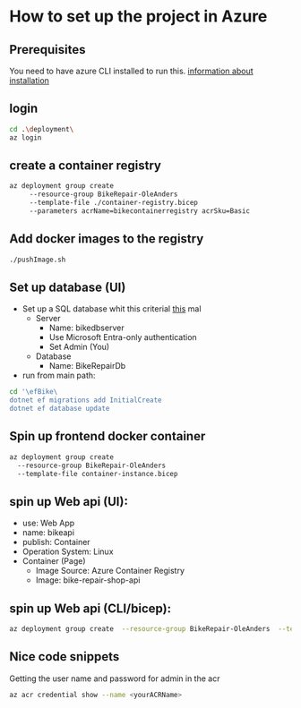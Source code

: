 # How to set up the project in Azure

## Prerequisites
You need to have azure CLI installed to run this. [information about installation](https://learn.microsoft.com/en-us/cli/azure/install-azure-cli)

## login
```bash
cd .\deployment\
az login
```

## create a container registry

```bash
az deployment group create
     --resource-group BikeRepair-OleAnders
     --template-file ./container-registry.bicep
     --parameters acrName=bikecontainerregistry acrSku=Basic
```
## Add docker images to the registry
```bash
./pushImage.sh
```

## Set up database (UI)
* Set up a SQL database whit this criterial [this](https://learn.microsoft.com/en-us/azure/azure-sql/database/azure-sql-dotnet-entity-framework-core-quickstart?view=azuresql&tabs=dotnet-cli%2Cservice-connector%2Cportal) mal
  * Server 
    * Name: bikedbserver
    * Use Microsoft Entra-only authentication
    * Set Admin (You)
  * Database 
    * Name: BikeRepairDb
* run from main path:
```bash
cd '\efBike\
dotnet ef migrations add InitialCreate
dotnet ef database update
```

## Spin up frontend docker container
```bash
az deployment group create
  --resource-group BikeRepair-OleAnders
  --template-file container-instance.bicep
```

## spin up Web api (UI):
* use: Web App
* name: bikeapi
* publish: Container
* Operation System: Linux
* Container (Page)
  * Image Source: Azure Container Registry
  * Image: bike-repair-shop-api 

## spin up Web api (CLI/bicep):
```bash
az deployment group create  --resource-group BikeRepair-OleAnders  --template-file webapi.bicep  --parameters acrName='bikecontainerregistry' containerImageTag='latest'
```

## Nice code snippets
Getting the user name and password for admin in the acr
```bash
az acr credential show --name <yourACRName>
```